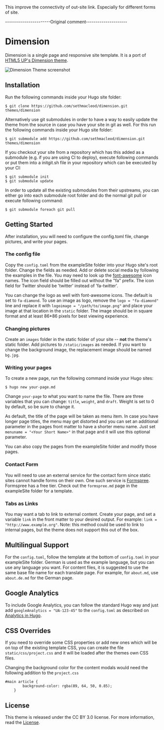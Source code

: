 This improve the connectivity of out-site link. Especially for different forms of site.
















-----------------------Original comment---------------------
# Dimension

Dimension is a single page and responsive site template. It is a port of [HTML5 UP's Dimension theme](https://html5up.net/uploads/demos/dimension/).

![Dimension Theme screenshot](https://raw.githubusercontent.com/sethmacleod/dimension/master/images/screenshot.png)

## Installation

Run the following commands inside your Hugo site folder:

    $ git clone https://github.com/sethmacleod/dimension.git themes/dimension

Alternatively use git submodules in order to have a way to easily update the theme from the source in case you have your site in git as well.
For this run the following commands inside your Hugo site folder:

    $ git submodule add https://github.com/sethmacleod/dimension.git themes/dimension

If you checkout your site from a repository which has this added as a submodule (e.g. if you are using CI to deploy), execute following commands or put them into a initgit.sh file in your repository which can be executed by your CI:

    $ git submodule init
    $ git submodule update

In order to update all the existing submodules from their upstreams, you can either go into each submodule root folder and do the normal git pull or execute following command:

    $ git submodule foreach git pull

## Getting Started

After installation, you will need to configure the config.toml file, change pictures, and write your pages.

### The config file

Copy the `config.toml` from the exampleSite folder into your Hugo site's root folder. Change the fields as needed. Add or delete social media by following the examples in the file. You may need to look up the [font-awesome](http://fontawesome.io/) icon names. The icon field should be filled out without the "fa" prefix. The icon field for Twitter should be 'twitter' instead of 'fa-twitter'.

You can change the logo as well with font-awesome icons. The default is set to `fa-diamond`.
To use an image as logo, remove the `logo = "fa-diamond"` line and replace it with `logoimage = "/path/to/image.png"` and place your image at that location in the `static` folder. The image should be in square format and at least 86*86 pixels for best viewing experience.

### Changing pictures

Create an `images` folder in the static folder of your site -- **not** the theme's static folder. Add pictures to `/static/images` as needed. If you want to change the background image, the replacement image should be named `bg.jpg`.

### Writing your pages

To create a new page, run the following command inside your Hugo sites:

    $ hugo new your-page.md

Change `your-page` to what you want to name the file. There are three variables that you can change: `title`, `weight`, and `draft`. Weight is set to 0 by default, so be sure to change it.

As default, the title of the page will be taken as menu item. In case you have longer page titles, the menu may get distorted and you can set an additional parameter in the pages front matter to have a shorter menu name.
Just set `menuname = "<Your Short Name>"` in that page and it will use this optional parameter. 

You can also copy the pages from the exampleSite folder and modify those pages.

### Contact Form

You will need to use an external service for the contact form since static sites cannot handle forms on their own. One such service is [Formspree](https://formspree.io/). Formspree has a free tier. Check out the `formspree.md` page in the exampleSite folder for a template.

### Tabs as Links

You may want a tab to link to external content. Create your page, and set a variable `link` in the front matter to your desired output. For example: `link = "http://www.example.org"`. Note: this method could be used to link to internal pages, but the theme does not support this out of the box.

## Multilingual Support

For the `config.toml`, follow the template at the bottom of `config.toml` in your exampleSite folder. German is used as the example language, but you can use any language you want. For content files, it is suggested to use the same base file name for each translate page. For example, for `about.md`, use `about.de.md` for the German page. 

## Google Analytics
To include Google Analytics, you can follow the standard Hugo way and just add `googleAnalytics = "UA-123-45"` to the `config.toml` as described on [Analytics in Hugo](https://gohugo.io/extras/analytics/). 

## CSS Overrides
If you need to override some CSS properties or add new ones which will be on top of the existing template CSS, you can create the file `static/css/project.css` and it will be loaded after the themes own CSS files.

Changing the background color for the content modals would need the following addition to the `project.css`

    #main article {
			background-color: rgba(89, 64, 50, 0.85);
		} 

## License

This theme is released under the CC BY 3.0 license. For more information, read the [License](https://github.com/sethmacleod/dimension/blob/master/LICENSE.md).
